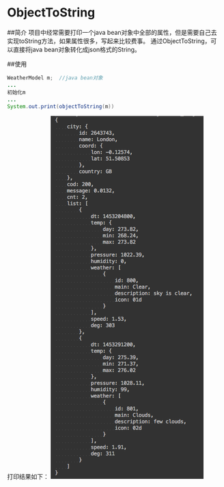 ObjectToString
===========

##简介
项目中经常需要打印一个java bean对象中全部的属性，但是需要自己去实现toString方法，如果属性很多，写起来比较费事。
通过ObjectToString，可以直接将java bean对象转化成json格式的String。

##使用

```java
WeatherModel m;  //java bean对象
...
初始化m
...
System.out.print(objectToString(m))

```

打印结果如下：
![Test result](https://github.com/taolin2107/ObjectToString/raw/master/img/test_result.png)
